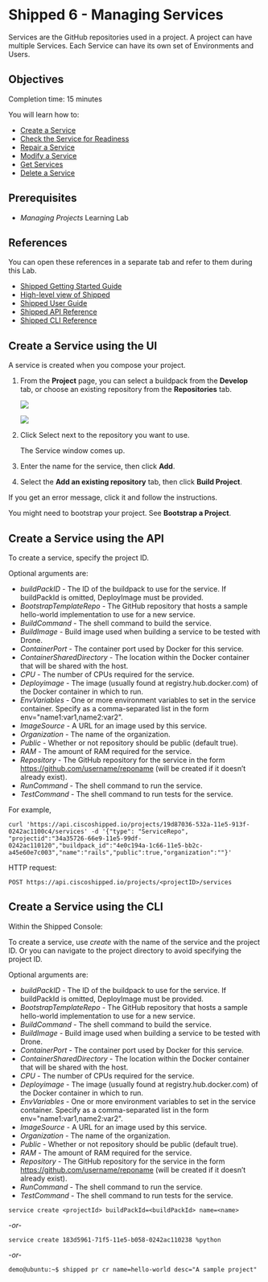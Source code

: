 # Shipped 6 - Managing Services

Services are the GitHub repositories used in a project. A project can have multiple Services. Each Service can have its own set of Environments and Users.


## Objectives
Completion time: 15 minutes

You will learn how to:

- <a href="#create">Create a Service</a>
- <a href="2.md">Check the Service for Readiness</a>
- <a href="3.md">Repair a Service</a>
- <a href="4.md">Modify a Service</a>
- <a href="5.md">Get Services</a>
- <a href="6.md">Delete a Service</a>


## Prerequisites

- *Managing Projects* Learning Lab




## References
You can open these references in a separate tab and refer to them during this Lab.



- <a href="https://developer.cisco.com/site/shipped/" target="_blank">Shipped Getting Started Guide</a>  
- <a href="https://cisco.jiveon.com/docs/DOC-811787" target="_blank">High-level view of Shipped</a> 
- <a href="https://developer.cisco.com/site/shipped/" target="_blank">Shipped User Guide</a>  
- <a href="https://ciscoshipped.io/shipped/api-docs/build/index.html" target="_blank">Shipped API Reference</a>  
- <a href="https://developer.cisco.com/site/shipped/" target="_blank">Shipped CLI Reference</a>  



<a name="create"></a>
## Create a Service using the UI

A service is created when you compose your project.

1. From the **Project** page, you can select a buildpack from the **Develop** tab, or choose an existing repository from the **Repositories** tab.

	![](posts/files/shipped-manage-services/assets/create-svc-ui.png)

	![](posts/files/shipped-manage-services/assets/create-svc-ui-2.png)

2. Click Select next to the repository you want to use.

	The Service window comes up.

3. Enter the name for the service, then click **Add**.

4. Select the **Add an existing repository** tab, then click **Build Project**.

If you get an error message, click it and follow the instructions.

You might need to bootstrap your project. See **Bootstrap a Project**.


## Create a Service  using the API

To create a service, specify the project ID.

Optional arguments are:

- *buildPackID* - The ID of the buildpack to use for the service. If buildPackId is omitted, DeployImage must be provided.
- *BootstrapTemplateRepo* - The GitHub repository that hosts a sample hello-world implementation to use for a new service. 
- *BuildCommand* - The shell command to build the service.
- *BuildImage* - Build image used when building a service to be tested with Drone. 
- *ContainerPort* - The container port used by Docker for this service.
- *ContainerSharedDirectory* - The location within the Docker container that will be shared with the host. 
- *CPU* - The number of CPUs required for the service.
- *Deployimage* - The image (usually found at registry.hub.docker.com) of the Docker container in which to run.
- *EnvVariables* -  One or more environment variables to set in the service container.  Specify as a comma-separated list in the form env="name1:var1,name2:var2".
- *ImageSource* - A URL for an image used by this service. 
- *Organization* - The name of the organization.
- *Public* - Whether or not repository should be public (default true).
- *RAM* - The amount of RAM required for the service.
- *Repository* - The GitHub repository for the service in the form https://github.com/username/reponame (will be created if it doesn’t already exist).
- *RunCommand* - The shell command to run the service.
- *TestCommand* - The shell command to run tests for the service.


For example,

	curl 'https://api.ciscoshipped.io/projects/19d87036-532a-11e5-913f-0242ac1100c4/services' -d '{"type": "ServiceRepo", "projectid":"34a35726-66e9-11e5-99df-0242ac110120","buildpack_id":"4e0c194a-1c66-11e5-bb2c-a45e60e7c003","name":"rails","public":true,"organization":""}'

HTTP request:

	POST https://api.ciscoshipped.io/projects/<projectID>/services






## Create a Service  using the CLI

Within the Shipped Console:

To create a service, use *create* with the name of the service and the project ID. Or you can navigate to the project directory to avoid specifying the project ID.

Optional arguments are:

- *buildPackID* - The ID of the buildpack to use for the service. If buildPackId is omitted, DeployImage must be provided.
- *BootstrapTemplateRepo* - The GitHub repository that hosts a sample hello-world implementation to use for a new service. 
- *BuildCommand* - The shell command to build the service.
- *BuildImage* - Build image used when building a service to be tested with Drone. 
- *ContainerPort* - The container port used by Docker for this service.
- *ContainerSharedDirectory* - The location within the Docker container that will be shared with the host. 
- *CPU* - The number of CPUs required for the service.
- *Deployimage* - The image (usually found at registry.hub.docker.com) of the Docker container in which to run.
- *EnvVariables* -  One or more environment variables to set in the service container.  Specify as a comma-separated list in the form env="name1:var1,name2:var2".
- *ImageSource* - A URL for an image used by this service. 
- *Organization* - The name of the organization.
- *Public* - Whether or not repository should be public (default true).
- *RAM* - The amount of RAM required for the service.
- *Repository* - The GitHub repository for the service in the form https://github.com/username/reponame (will be created if it doesn’t already exist).
- *RunCommand* - The shell command to run the service.
- *TestCommand* - The shell command to run tests for the service.


<!-- inserted so the following renders correctly -->

	service create <projectId> buildPackId=<buildPackId> name=<name>


*-or-* 

	service create 183d5961-71f5-11e5-b058-0242ac110238 %python 


*-or-* 

	demo@ubuntu:~$ shipped pr cr name=hello-world desc="A sample project"




